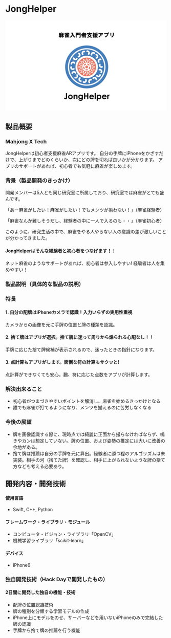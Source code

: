 # JongHelper

[![JongHelper紹介動画](https://raw.githubusercontent.com/jphacks/SD_1702/master/JongHelper.png)](https://youtu.be/1fCdh1iiX0A)

## 製品概要
### Mahjong X Tech 
 JongHelperは初心者支援麻雀ARアプリです。
自分の手牌にiPhoneをかざすだけで、上がりまでどのくらいか、次にどの牌を切れば良いかが分かります。
アプリのサポートがあれば、初心者でも気軽に麻雀が楽しめます。

### 背景（製品開発のきっかけ）
<!-- こんかいのプロダクトの開発に至った背景
- 着目した顧客・顧客の課題・現状-->
開発メンバーは5人とも同じ研究室に所属しており、研究室では麻雀がとても盛んです。

「あー麻雀がしたい！麻雀がしたい！でもメンツが揃わない！」（麻雀経験者）

「麻雀なんか難しそうだし、経験者の中に一人で入るのも・・」（麻雀初心者）

このように、研究生活の中で、麻雀をやる人やらない人の意識の差が激しいことが分かってきました。

#### JongHelperはそんな経験者と初心者をつなげます！！
ネット麻雀のようなサポートがあれば、初心者は参入しやすい! 経験者は人を集めやすい！


### 製品説明（具体的な製品の説明）
[](こちらに製品の概要・特徴について説明を記載。)

### 特長

#### 1. 自分の配牌はiPhoneカメラで認識！入力いらずの実用性重視
カメラからの画像を元に手牌の位置と牌の種類を認識。

#### 2. 捨て牌はアプリが選択。捨て牌に迷って周りから煽られる心配なし！！
手牌に応じた捨て牌候補が表示されるので、迷ったときの指針になります。

#### 3. 点計算もアプリがします。面倒な符の計算もサクッと!
点計算ができなくても安心。飜、符に応じた点数をアプリが計算します。

### 解決出来ること
[](この製品を利用することによって最終的に解決できることについて記載をしてください。)

* 初心者がつまづきやすいポイントを解消し、麻雀を始めるきっかけとなる
* 誰でも麻雀が打てるようになり、メンツを揃えるのに苦労しなくなる


### 今後の展望
[](今回は実現できなかったが、今後改善すること、どのように展開していくことが可能かについて記載をしてください。)

- 牌を画像認識する際に、現時点では綺麗に正面から撮らなければならず、鳴きやカンは想定していない。牌の位置、および姿勢の推定には大いに改善の余地がある。
- 捨て牌は推薦は自分の手牌を元に算出。経験者に勝つ程のアルゴリズムは未実装。相手の河（捨てた牌）を確認し、相手に上がられないような牌の捨て方なども考える必要あり。

## 開発内容・開発技術


#### 使用言語
* Swift, C++, Python

#### フレームワーク・ライブラリ・モジュール
* コンピュータ・ビジョン・ライブラリ「OpenCV」
* 機械学習ライブラリ「scikit-learn」


#### デバイス
* iPhone6


### 独自開発技術（Hack Dayで開発したもの）
#### 2日間に開発した独自の機能・技術
<!--* 独自で開発したものの内容をこちらに記載してください
* 特に力を入れた部分をファイルリンク、またはcommit_idを記載してください（任意）-->
* 配牌の位置認識技術
* 牌の種別を分類する学習モデルの作成
* iPhone上にモデルをのせ、サーバーなどを用いないiPhoneのみで完結した牌の認識
* 手牌から捨て牌の推薦を行う機能
